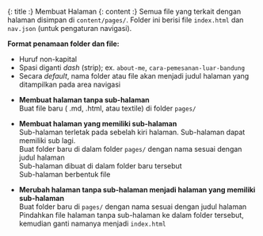 {: title :} Membuat Halaman
{: content :}
Semua file yang terkait dengan halaman disimpan di `content/pages/`. Folder ini berisi file `index.html` dan `nav.json` (untuk pengaturan navigasi).

**Format penamaan folder dan file:** 	
- Huruf non-kapital 	
- Spasi diganti _dash_ (strip); ex. `about-me`, `cara-pemesanan-luar-bandung` 	
- Secara _default_, nama folder atau file akan menjadi judul halaman yang ditampilkan pada area navigasi 	

* **Membuat halaman tanpa sub-halaman** 	
Buat file baru ( .md, .html, atau textile) di folder `pages/` 

* **Membuat halaman yang memiliki sub-halaman** 	
Sub-halaman terletak pada sebelah kiri halaman. Sub-halaman dapat memiliki sub lagi. 		
Buat folder baru di dalam folder `pages/` dengan nama sesuai dengan judul halaman 	
Sub-halaman dibuat di dalam folder baru tersebut 	
Sub-halaman berbentuk file

* **Merubah halaman tanpa sub-halaman menjadi halaman yang memiliki sub-halaman**	
Buat folder baru di `pages/` dengan nama sesuai dengan judul halaman 	
Pindahkan file halaman tanpa sub-halaman ke dalam folder tersebut, kemudian ganti namanya menjadi `index.html` 